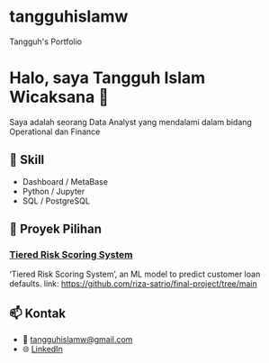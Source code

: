 # tangguhislamw
Tangguh's Portfolio
# Halo, saya Tangguh Islam Wicaksana 👋

Saya adalah seorang Data Analyst yang mendalami dalam bidang Operational dan Finance

## 🔧 Skill
- Dashboard / MetaBase
- Python / Jupyter 
- SQL / PostgreSQL

## 📂 Proyek Pilihan
### [Tiered Risk Scoring System](tbd)
‘Tiered Risk Scoring System’, an ML model to predict customer loan defaults.
link: https://github.com/riza-satrio/final-project/tree/main

## 📫 Kontak
- 📧 tangguhislamw@gmail.com
- 🌐 [LinkedIn]([https://www.linkedin.com/in/tangguhiw/])
